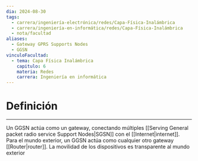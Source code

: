```yaml
---
dia: 2024-08-30
tags:
  - carrera/ingeniería-electrónica/redes/Capa-Física-Inalámbrica
  - carrera/ingeniería-en-informática/redes/Capa-Física-Inalámbrica
  - nota/facultad
aliases:
  - Gateway GPRS Supports Nodes
  - GGSN
vinculoFacultad:
  - tema: Capa Física Inalámbrica
    capitulo: 6
    materia: Redes
    carrera: Ingeniería en informática
---
```

# Definición
---
Un GGSN actúa como un gateway, conectando múltiples [[Serving General packet radio service Support Nodes|SGSN]] con el [[Internet|internet]]. Para el mundo exterior, un GGSN actúa como cualquier otro gateway [[Router|router]]. La movilidad de los dispositivos es transparente al mundo exterior